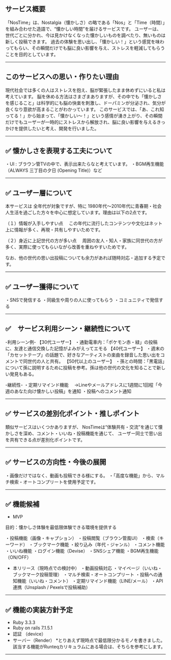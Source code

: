 ## サービス概要
「NosTime」は、Nostalgia（懐かしさ）の略である「Nos」と「Time（時間）」を組み合わせた造語で、“懐かしい時間”を届けるサービスです。
ユーザーは、世代ごとに分かれ、今は見かけなくなった懐かしいものを調べたり、無いものは新しく投稿できます。
過去の体験を思い出し、「懐かしい！」という感覚を味わってもらい、その瞬間だけでも脳に良い影響を与え、ストレスを軽減してもらうことを目的としています。

---

## このサービスへの思い・作りたい理由
現代社会では多くの人はストレスを抱え、脳が緊張したまま休めずにいると私は考えています。
脳を休める方法はさまざまありますが、その中でも「懐かしさを感じること」は科学的にも脳の快楽を刺激し、ドーパミンが分泌され、気分が良くなり意欲が高まることがわかっています。
このサービスでは、「あ、これ知ってる！」から始まって、「懐かしい〜！」という感情が湧き上がり、その瞬間だけでもユーザーが一時的にストレスから解放され、脳に良い影響を与えるきっかけを提供したいと考え、開発を行いました。

---

## ✅ 懐かしさを表現する工夫について

・UI : ブラウン管TVの中で、表示出来たらなと考えています。
・BGM再生機能（ALWAYS 三丁目の夕日 (Opening Title)）など

---

## ✅ ユーザー層について

本サービスは 全年代が対象ですが、特に 1980年代〜2010年代に青春期・社会人生活を過ごした方々を中心に想定しています。理由は以下の2点です。

（１）情報が入手しやすい点
　この年代に流行したコンテンツや文化はネット上に情報が多く、再現・共有しやすいためです。

（２）身近に上記世代の方が多い点
　周囲の友人・知人・家族に同世代の方が多く、実際に使ってもらいながら改善を重ねやすいためです。

なお、他の世代の思い出投稿についても余力があれば随時対応・追加する予定です。

---

## ✅ ユーザー獲得について

・SNSで発信する
・同級生や周りの人に使ってもらう
・コミュニティで発信する

---

##  ✅　サービス利用シーン・継続性について

-利用シーン例-
【30代ユーザー】
・通勤電車内：「ポケモン赤・緑」の投稿に、友達と通信交換した記憶がよみがえってエモる
【40代ユーザー】
・週末の「カセットテープ」の話題で、好きなアーティストの楽曲を録音した思い出をコメントで同世代の人と共有。
【50代以上のユーザー】
・孫との時間：「黒電話」について孫に説明するために投稿を参考。孫は他の世代の文化を知ることで新しい発見もある。

-継続性-
・定期リマインド機能
　→Lineやメールアドレスに1週間に1回程「今週のあなた向け懐かしい投稿」を通知
・投稿へのコメント通知


---

##  ✅ サービスの差別化ポイント・推しポイント
類似サービスはいくつかありますが、
NosTimeは“体験共有・交流”を通じて懐かしさを深め、コメント・いいね・投稿機能を通じて、
ユーザー同士で思い出を共有できる点が差別化ポイントです。

---

##  ✅ サービスの方向性・今後の展開

・画像だけではなく、動画も投稿できる様にする。
・「高度な機能」から、マルチ検索・オートコンプリートを使用予定です。

---

## ✅ 機能候補

- MVP

目的：懐かしさ体験を最低限体験できる環境を提供する

・投稿機能（画像・キャプション）
・投稿閲覧（ブラウン管風UI）
・検索（キーワード）
・ブックマーク機能
・絞り込み（年代・ジャンル）
・コメント機能
・いいね機能
・ログイン機能（Devise）
・SNSシェア機能
・BGM再生機能（ON/OFF）

-  本リリース（現時点での検討中）
・動画投稿対応
・マイページ（いいね・ブックマーク投稿管理）
・マルチ検索・オートコンプリート
・投稿への通知機能（いいね・コメント）
・定期リマインド機能（LINE/メール）
・API連携（Unsplash / Pexelsで投稿補助）

---

##  ✅ 機能の実装方針予定
- Ruby 3.3.3
- Ruby on rails 7.1.5.1
- 認証 （device）
- サーバー（Render）
*とりあえず現時点で最低限分かるモノを書きました。
 該当する機能がRunteqカリキュラムにある場合は、そちらを参考にします。
---